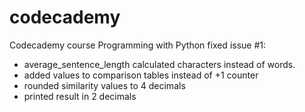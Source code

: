 # codecademy
Codecademy course Programming with Python
fixed issue #1:
- average_sentence_length calculated characters instead of words.
- added values to comparison tables instead of +1 counter
- rounded similarity values to 4 decimals
- printed result in 2 decimals
